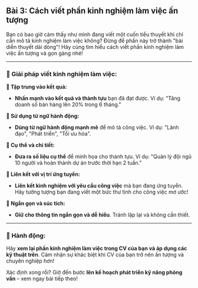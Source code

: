 ## Bài 3: Cách viết phần kinh nghiệm làm việc ấn tượng

Bạn có bao giờ cảm thấy như mình đang viết một cuốn tiểu thuyết khi chỉ cần mô tả kinh nghiệm làm việc không? Đừng để phần này trở thành "bài diễn thuyết dài dòng"! Hãy cùng tìm hiểu cách viết phần kinh nghiệm làm việc ấn tượng và gọn gàng nhé!

---

### 📌 Giải pháp viết kinh nghiệm làm việc:

**🔹 Tập trung vào kết quả:**
- **Nhấn mạnh vào kết quả và thành tựu** bạn đã đạt được. Ví dụ: "Tăng doanh số bán hàng lên 20% trong 6 tháng."

**🔹 Sử dụng từ ngữ hành động:**
- **Dùng từ ngữ hành động mạnh mẽ** để mô tả công việc. Ví dụ: "Lãnh đạo", "Phát triển", "Tối ưu hóa".

**🔹 Cụ thể và chi tiết:**
- **Đưa ra số liệu cụ thể** để minh họa cho thành tựu. Ví dụ: "Quản lý đội ngũ 10 người và hoàn thành dự án trước thời hạn 2 tuần."

**🔹 Liên kết với vị trí ứng tuyển:**
- **Liên kết kinh nghiệm với yêu cầu công việc** mà bạn đang ứng tuyển. Hãy tưởng tượng bạn đang viết một bức thư tình cho công việc mơ ước!

**🔹 Ngắn gọn và súc tích:**
- **Giữ cho thông tin ngắn gọn và dễ hiểu**. Tránh lặp lại và không cần thiết.

---

### 🚀 Hành động:

Hãy **xem lại phần kinh nghiệm làm việc trong CV của bạn và áp dụng các kỹ thuật trên**. Cảm nhận sự khác biệt khi CV của bạn trở nên ấn tượng và chuyên nghiệp hơn!

Xác định xong rồi? Giờ đến bước **lên kế hoạch phát triển kỹ năng phỏng vấn** – xem ngay bài tiếp theo!